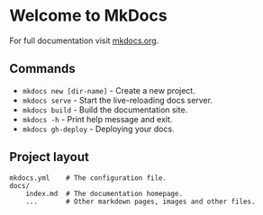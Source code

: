# Welcome to MkDocs

For full documentation visit [mkdocs.org](https://www.mkdocs.org).

## Commands

* `mkdocs new [dir-name]` - Create a new project.
* `mkdocs serve` - Start the live-reloading docs server.
* `mkdocs build` - Build the documentation site.
* `mkdocs -h` - Print help message and exit.
*  `mkdocs gh-deploy` - Deploying your docs.

## Project layout

    mkdocs.yml    # The configuration file.
    docs/
        index.md  # The documentation homepage.
        ...       # Other markdown pages, images and other files.

